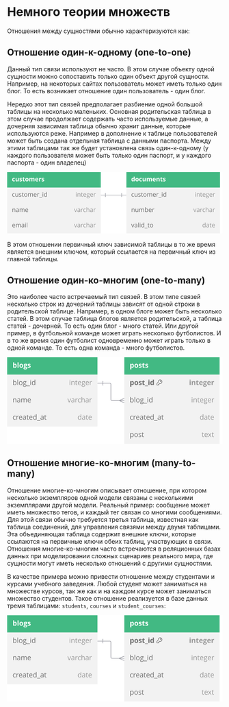 # Немного теории множеств
Отношения между сущностями обычно характеризуются как:

## Отношение один-к-одному (one-to-one)
Данный тип связи используют не часто. В этом случае объекту одной сущности можно сопоставить только один объект другой сущности. Например, на некоторых сайтах пользователь может иметь только один блог. То есть возникает отношение один пользователь - один блог.

Нередко этот тип связей предполагает разбиение одной большой таблицы на несколько маленьких. Основная родительская таблица в этом случае продолжает содержать часто используемые данные, а дочерняя зависимая таблица обычно хранит данные, которые используются реже.
Например в дополнение к таблице пользователей может быть создана отдельная таблица с данными паспорта. Между этими таблицами так же будет установлена связь один-к-одному (у каждого пользователя может быть только один паспорт, и у каждого паспорта - один владелец)

<img src="./assets/one-to-one-erd.svg" alt="Диаграмма один-к-одному" style="max-width:100%; height:auto;">

В этом отношении первичный ключ зависимой таблицы в то же время является внешним ключом, который ссылается на первичный ключ из главной таблицы.

## Отношение один-ко-многим (one-to-many)
Это наиболее часто встречаемый тип связей. В этом типе связей несколько строк из дочерний таблицы зависят от одной строки в родительской таблице. Например, в одном блоге может быть несколько статей. В этом случае таблица блогов является родительской, а таблица статей - дочерней. То есть один блог - много статей. Или другой пример, в футбольной команде может играть несколько футболистов. И в то же время один футболист одновременно может играть только в одной команде. То есть одна команда - много футболистов.

<img src="./assets/one-to-many-erd.svg" alt="Диаграмма один-ко-многим" style="max-width:100%; height:auto;">

## Отношение многие-ко-многим (many-to-many)
Отношение многие-ко-многим описывает отношение, при котором несколько экземпляров одной модели связаны с несколькими экземплярами другой модели. Реальный пример: сообщение может иметь множество тегов, и каждый тег связан со многими сообщениями. Для этой связи обычно требуется третья таблица, известная как таблица соединений, для управления связями между двумя таблицами. Эта объединяющая таблица содержит внешние ключи, которые ссылаются на первичные ключи обеих таблиц, участвующих в связи. Отношения многие-ко-многим часто встречаются в реляционных базах данных при моделировании сложных сценариев реального мира, где сущности могут иметь несколько отношений с другими сущностями.

В качестве примера можно привести отношение между студентами и курсами учебного заведения. Любой студент может заниматься на множестве курсов, так же как и на каждом курсе может заниматься множество студентов.  Такое отношение реализуется в базе данных тремя таблицами: `students`, `courses` и `student_courses`:

<img src="./assets/one-to-many-erd.svg" alt="Диаграмма многие-ко-многим" style="max-width:100%; height:auto;">

<!-- #316896 > #42b983 -->